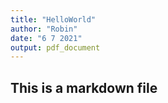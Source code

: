 ```yaml
---
title: "HelloWorld"
author: "Robin"
date: "6 7 2021"
output: pdf_document
---
```

## This is a markdown file